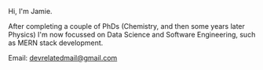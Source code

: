 Hi, I'm Jamie.

After completing a couple of PhDs (Chemistry, and then some years later Physics) I'm now focussed on Data Science and Software Engineering, such as MERN stack development.

Email: devrelatedmail@gmail.com


